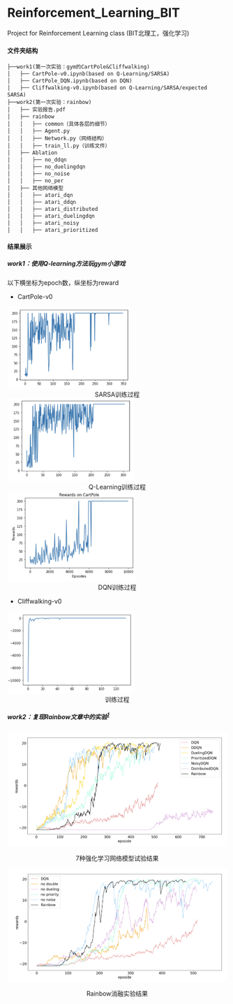 # Reinforcement_Learning_BIT
Project for Reinforcement Learning class (BIT北理工，强化学习)

#### 文件夹结构

```commandline
├──work1(第一次实验：gym的CartPole&Cliffwalking)
│   ├── CartPole-v0.ipynb(based on Q-Learning/SARSA)
│   ├── CartPole_DQN.ipynb(based on DQN)
│   ├── Cliffwalking-v0.ipynb(based on Q-Learning/SARSA/expected SARSA)
├──work2(第一次实验：rainbow)
│   ├── 实验报告.pdf
│   ├── rainbow
│   │   ├── common（具体各层的细节）
│   │   ├── Agent.py
│   │   ├── Network.py（网络结构）
│   │   ├── train_ll.py（训练文件）
│   ├── Ablation
│   │   ├── no_ddqn
│   │   ├── no_duelingdqn
│   │   ├── no_noise
│   │   ├── no_per
│   ├── 其他网络模型
│   │   ├── atari_dqn
│   │   ├── atari_ddqn
│   │   ├── atari_distributed
│   │   ├── atari_duelingdqn
│   │   ├── atari_noisy
│   │   ├── atari_prioritized
```

#### 结果展示

##### work1：使用Q-learning方法玩gym小游戏

以下横坐标为epoch数，纵坐标为reward

- CartPole-v0

<img src="pic/image-20230312231349492.png" alt="image-20230312231349492" style="zoom: 33%;" />

<center>SARSA训练过程</center>

<img src="pic/image-20230312231419873.png" alt="image-20230312231419873" style="zoom:33%;" />

<center>Q-Learning训练过程</center>

<img src="pic/image-20230312231230629.png" alt="image-20230312231230629" style="zoom: 33%;" />

<center>DQN训练过程</center>

- Cliffwalking-v0

<img src="pic/image-20230312231513123.png" alt="image-20230312231513123" style="zoom:33%;" />

<center>训练过程</center>

##### work2：复现Rainbow文章中的实验<sup><a href="https://arxiv.org/abs/1312.5602">1</a></sup>

![image-20230312230159359](pic/image-20230312230159359.png)

<center>7种强化学习网络模型试验结果</center>

![image-20230312230229581](pic/image-20230312230229581.png)

<center>Rainbow消融实验结果</center>
